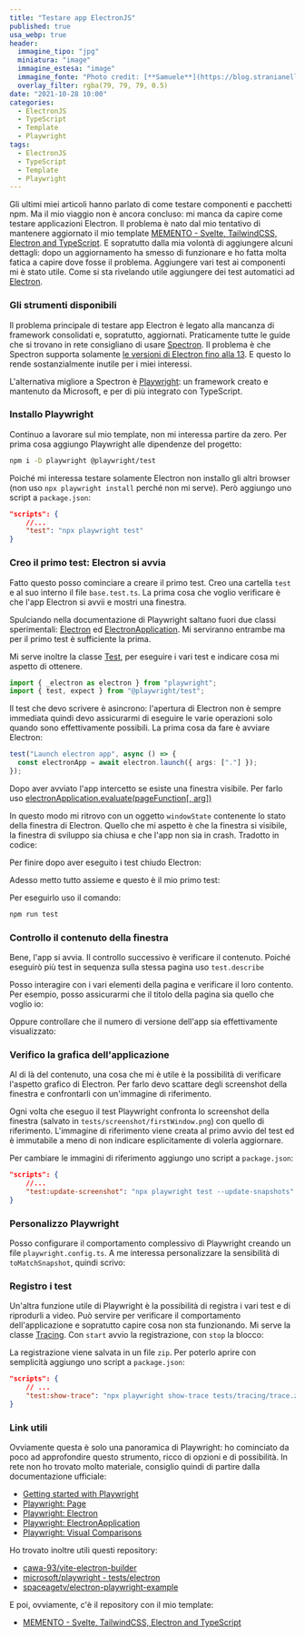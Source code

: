 ```yaml
---
title: "Testare app ElectronJS"
published: true
usa_webp: true
header:
  immagine_tipo: "jpg"
  miniatura: "image"
  immagine_estesa: "image"
  immagine_fonte: "Photo credit: [**Samuele**](https://blog.stranianelli.com/)"
  overlay_filter: rgba(79, 79, 79, 0.5)
date: "2021-10-28 10:00"
categories:
  - ElectronJS
  - TypeScript
  - Template
  - Playwright
tags:
  - ElectronJS
  - TypeScript
  - Template
  - Playwright
---
```


Gli ultimi miei articoli hanno parlato di come testare componenti e pacchetti npm. Ma il mio viaggio non è ancora concluso: mi manca da capire come testare applicazioni Electron. Il problema è nato dal mio tentativo di mantenere aggiornato il mio template [MEMENTO - Svelte, TailwindCSS, Electron and TypeScript](https://github.com/el3um4s/memento-svelte-electron-typescript). E sopratutto dalla mia volontà di aggiungere alcuni dettagli: dopo un aggiornamento ha smesso di funzionare e ho fatta molta fatica a capire dove fosse il problema. Aggiungere vari test ai componenti mi è stato utile. Come si sta rivelando utile aggiungere dei test automatici ad [Electron](https://www.electronjs.org/).

### Gli strumenti disponibili

Il problema principale di testare app Electron è legato alla mancanza di framework consolidati e, sopratutto, aggiornati. Praticamente tutte le guide che si trovano in rete consigliano di usare [Spectron](https://www.electronjs.org/spectron). Il problema è che Spectron supporta solamente [le versioni di Electron fino alla 13](https://github.com/electron-userland/spectron/issues/896). E questo lo rende sostanzialmente inutile per i miei interessi.

L'alternativa migliore a Spectron è [Playwright](https://playwright.dev/): un framework creato e mantenuto da Microsoft, e per di più integrato con TypeScript.

### Installo Playwright

Continuo a lavorare sul mio template, non mi interessa partire da zero. Per prima cosa aggiungo Playwright alle dipendenze del progetto:

```bash
npm i -D playwright @playwright/test
```

Poiché mi interessa testare solamente Electron non installo gli altri browser (non uso `npx playwright install` perché non mi serve). Però aggiungo uno script a `package.json`:

```json
"scripts": {
	//...
	"test": "npx playwright test"
}
```

### Creo il primo test: Electron si avvia

Fatto questo posso cominciare a creare il primo test. Creo una cartella `test` e al suo interno il file `base.test.ts`. La prima cosa che voglio verificare è che l'app Electron si avvii e mostri una finestra.

Spulciando nella documentazione di Playwright saltano fuori due classi sperimentali: [Electron](https://playwright.dev/docs/api/class-electron/) ed [ElectronApplication](https://playwright.dev/docs/api/class-electronapplication). Mi serviranno entrambe ma per il primo test è sufficiente la prima.

Mi serve inoltre la classe [Test](https://playwright.dev/docs/api/class-test/), per eseguire i vari test e indicare cosa mi aspetto di ottenere.

```ts
import { _electron as electron } from "playwright";
import { test, expect } from "@playwright/test";
```

Il test che devo scrivere è asincrono: l'apertura di Electron non è sempre immediata quindi devo assicurarmi di eseguire le varie operazioni solo quando sono effettivamente possibili. La prima cosa da fare è avviare Electron:

```ts
test("Launch electron app", async () => {
  const electronApp = await electron.launch({ args: ["."] });
});
```

Dopo aver avviato l'app intercetto se esiste una finestra visibile. Per farlo uso [electronApplication.evaluate(pageFunction[, arg])](https://playwright.dev/docs/api/class-electronapplication#electron-application-evaluate)

<script src="https://gist.github.com/el3um4s/64990fcd4c3dcd5f3f4e1c8be4d428b7.js"></script>

In questo modo mi ritrovo con un oggetto `windowState` contenente lo stato della finestra di Electron. Quello che mi aspetto è che la finestra si visibile, la finestra di sviluppo sia chiusa e che l'app non sia in crash. Tradotto in codice:

<script src="https://gist.github.com/el3um4s/d423ef55326ef6310b2e8ce66833f9e3.js"></script>

Per finire dopo aver eseguito i test chiudo Electron:

<script src="https://gist.github.com/el3um4s/3e1f0fce9a06a4206bea218df568df6d.js"></script>

Adesso metto tutto assieme e questo è il mio primo test:

<script src="https://gist.github.com/el3um4s/9bc6fc06d8726ea9aabb7f570e0332b9.js"></script>

Per eseguirlo uso il comando:

```bash
npm run test
```

### Controllo il contenuto della finestra

Bene, l'app si avvia. Il controllo successivo è verificare il contenuto. Poiché eseguirò più test in sequenza sulla stessa pagina uso `test.describe`

<script src="https://gist.github.com/el3um4s/615c5a669d50aa1572d9cb733e13db71.js"></script>

Posso interagire con i vari elementi della pagina e verificare il loro contento. Per esempio, posso assicurarmi che il titolo della pagina sia quello che voglio io:

<script src="https://gist.github.com/el3um4s/164a153b7097ca53ecd4904e12721bbd.js"></script>

Oppure controllare che il numero di versione dell'app sia effettivamente visualizzato:

<script src="https://gist.github.com/el3um4s/98475c5449875b0a298c70bb2eb97a0e.js"></script>

### Verifico la grafica dell'applicazione

Al di là del contenuto, una cosa che mi è utile è la possibilità di verificare l'aspetto grafico di Electron. Per farlo devo scattare degli screenshot della finestra e confrontarli con un'immagine di riferimento.

<script src="https://gist.github.com/el3um4s/ae44bf6004c2673e770d3a96c5594ab0.js"></script>

Ogni volta che eseguo il test Playwright confronta lo screenshot della finestra (salvato in `tests/screenshot/firstWindow.png`) con quello di riferimento. L'immagine di riferimento viene creata al primo avvio del test ed è immutabile a meno di non indicare esplicitamente di volerla aggiornare.

Per cambiare le immagini di riferimento aggiungo uno script a `package.json`:

```json
"scripts": {
	//...
	"test:update-screenshot": "npx playwright test --update-snapshots"
}
```

### Personalizzo Playwright

Posso configurare il comportamento complessivo di Playwright creando un file `playwright.config.ts`. A me interessa personalizzare la sensibilità di `toMatchSnapshot`, quindi scrivo:

<script src="https://gist.github.com/el3um4s/f8b1f510ff9770c962e835ba0a3c3c0d.js"></script>

### Registro i test

Un'altra funzione utile di Playwright è la possibilità di registra i vari test e di riprodurli a video. Può servire per verificare il comportamento dell'applicazione e sopratutto capire cosa non sta funzionando. Mi serve la classe [Tracing](https://playwright.dev/docs/api/class-tracing). Con `start` avvio la registrazione, con `stop` la blocco:

<script src="https://gist.github.com/el3um4s/d16111e7d2112963f38dba7ca76c3577.js"></script>

La registrazione viene salvata in un file `zip`. Per poterlo aprire con semplicità aggiungo uno script a `package.json`:

```json
"scripts": {
	// ...
	"test:show-trace": "npx playwright show-trace tests/tracing/trace.zip"
}
```

### Link utili

Ovviamente questa è solo una panoramica di Playwright: ho cominciato da poco ad approfondire questo strumento, ricco di opzioni e di possibilità. In rete non ho trovato molto materiale, consiglio quindi di partire dalla documentazione ufficiale:

- [Getting started with Playwright](https://playwright.dev/docs/intro/)
- [Playwright: Page](https://playwright.dev/docs/api/class-page)
- [Playwright: Electron](https://playwright.dev/docs/api/class-electron/)
- [Playwright: ElectronApplication](https://playwright.dev/docs/api/class-electronapplication)
- [Playwright: Visual Comparisons](https://playwright.dev/docs/test-snapshots/)

Ho trovato inoltre utili questi repository:

- [cawa-93/vite-electron-builder](https://github.com/cawa-93/vite-electron-builder/blob/7d2df55fd8a0b3a803963d62558f719c9034ba2a/tests/app.spec.js)
- [microsoft/playwright - tests/electron](https://github.com/microsoft/playwright/tree/master/tests/electron)
- [spaceagetv/electron-playwright-example](https://github.com/spaceagetv/electron-playwright-example)

E poi, ovviamente, c'è il repository con il mio template:

- [MEMENTO - Svelte, TailwindCSS, Electron and TypeScript](https://github.com/el3um4s/memento-svelte-electron-typescript)
